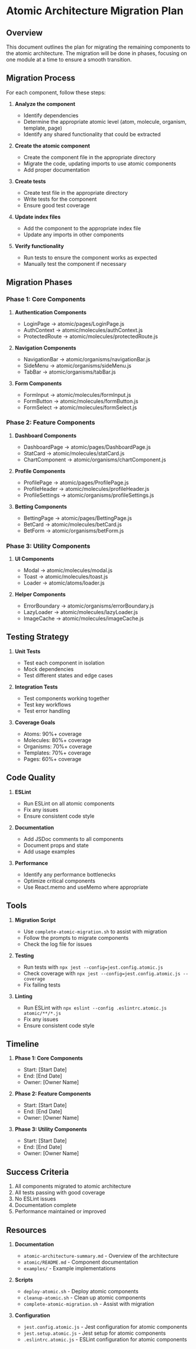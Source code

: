 # Atomic Architecture Migration Plan

## Overview

This document outlines the plan for migrating the remaining components to the atomic architecture. The migration will be done in phases, focusing on one module at a time to ensure a smooth transition.

## Migration Process

For each component, follow these steps:

1. **Analyze the component**
   - Identify dependencies
   - Determine the appropriate atomic level (atom, molecule, organism, template, page)
   - Identify any shared functionality that could be extracted

2. **Create the atomic component**
   - Create the component file in the appropriate directory
   - Migrate the code, updating imports to use atomic components
   - Add proper documentation

3. **Create tests**
   - Create test file in the appropriate directory
   - Write tests for the component
   - Ensure good test coverage

4. **Update index files**
   - Add the component to the appropriate index file
   - Update any imports in other components

5. **Verify functionality**
   - Run tests to ensure the component works as expected
   - Manually test the component if necessary

## Migration Phases

### Phase 1: Core Components

1. **Authentication Components**
   - LoginPage → atomic/pages/LoginPage.js
   - AuthContext → atomic/molecules/authContext.js
   - ProtectedRoute → atomic/molecules/protectedRoute.js

2. **Navigation Components**
   - NavigationBar → atomic/organisms/navigationBar.js
   - SideMenu → atomic/organisms/sideMenu.js
   - TabBar → atomic/organisms/tabBar.js

3. **Form Components**
   - FormInput → atomic/molecules/formInput.js
   - FormButton → atomic/molecules/formButton.js
   - FormSelect → atomic/molecules/formSelect.js

### Phase 2: Feature Components

1. **Dashboard Components**
   - DashboardPage → atomic/pages/DashboardPage.js
   - StatCard → atomic/molecules/statCard.js
   - ChartComponent → atomic/organisms/chartComponent.js

2. **Profile Components**
   - ProfilePage → atomic/pages/ProfilePage.js
   - ProfileHeader → atomic/molecules/profileHeader.js
   - ProfileSettings → atomic/organisms/profileSettings.js

3. **Betting Components**
   - BettingPage → atomic/pages/BettingPage.js
   - BetCard → atomic/molecules/betCard.js
   - BetForm → atomic/organisms/betForm.js

### Phase 3: Utility Components

1. **UI Components**
   - Modal → atomic/molecules/modal.js
   - Toast → atomic/molecules/toast.js
   - Loader → atomic/atoms/loader.js

2. **Helper Components**
   - ErrorBoundary → atomic/organisms/errorBoundary.js
   - LazyLoader → atomic/molecules/lazyLoader.js
   - ImageCache → atomic/molecules/imageCache.js

## Testing Strategy

1. **Unit Tests**
   - Test each component in isolation
   - Mock dependencies
   - Test different states and edge cases

2. **Integration Tests**
   - Test components working together
   - Test key workflows
   - Test error handling

3. **Coverage Goals**
   - Atoms: 90%+ coverage
   - Molecules: 80%+ coverage
   - Organisms: 70%+ coverage
   - Templates: 70%+ coverage
   - Pages: 60%+ coverage

## Code Quality

1. **ESLint**
   - Run ESLint on all atomic components
   - Fix any issues
   - Ensure consistent code style

2. **Documentation**
   - Add JSDoc comments to all components
   - Document props and state
   - Add usage examples

3. **Performance**
   - Identify any performance bottlenecks
   - Optimize critical components
   - Use React.memo and useMemo where appropriate

## Tools

1. **Migration Script**
   - Use `complete-atomic-migration.sh` to assist with migration
   - Follow the prompts to migrate components
   - Check the log file for issues

2. **Testing**
   - Run tests with `npx jest --config=jest.config.atomic.js`
   - Check coverage with `npx jest --config=jest.config.atomic.js --coverage`
   - Fix failing tests

3. **Linting**
   - Run ESLint with `npx eslint --config .eslintrc.atomic.js atomic/**/*.js`
   - Fix any issues
   - Ensure consistent code style

## Timeline

1. **Phase 1: Core Components**
   - Start: [Start Date]
   - End: [End Date]
   - Owner: [Owner Name]

2. **Phase 2: Feature Components**
   - Start: [Start Date]
   - End: [End Date]
   - Owner: [Owner Name]

3. **Phase 3: Utility Components**
   - Start: [Start Date]
   - End: [End Date]
   - Owner: [Owner Name]

## Success Criteria

1. All components migrated to atomic architecture
2. All tests passing with good coverage
3. No ESLint issues
4. Documentation complete
5. Performance maintained or improved

## Resources

1. **Documentation**
   - `atomic-architecture-summary.md` - Overview of the architecture
   - `atomic/README.md` - Component documentation
   - `examples/` - Example implementations

2. **Scripts**
   - `deploy-atomic.sh` - Deploy atomic components
   - `cleanup-atomic.sh` - Clean up atomic components
   - `complete-atomic-migration.sh` - Assist with migration

3. **Configuration**
   - `jest.config.atomic.js` - Jest configuration for atomic components
   - `jest.setup.atomic.js` - Jest setup for atomic components
   - `.eslintrc.atomic.js` - ESLint configuration for atomic components